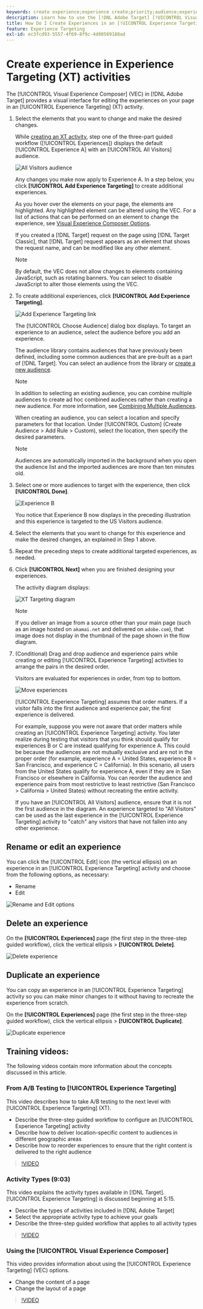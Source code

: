 ```yaml
---
keywords: create experience;experience create;priority;audience;experience;visual experience composer
description: Learn how to use the [!DNL Adobe Target] [!UICONTROL Visual Experience Composer] (VEC) to create and edit experiences on your page in an [!UICONTROL Experience Targeting] (XT) activity.
title: How Do I Create Experiences in an [!UICONTROL Experience Targeting] Activity?
feature: Experience Targeting
exl-id: ec3fcd93-5557-4f69-8f9c-4d00569188ad
---
```

# Create experience in Experience Targeting (XT) activities

The [!UICONTROL Visual Experience Composer] (VEC) in [!DNL Adobe Target] provides a visual interface for editing the experiences on your page in an [!UICONTROL Experience Targeting] (XT) activity.

1. Select the elements that you want to change and make the desired changes.

   While [creating an XT activity](/help/main/c-activities/t-experience-target/t-xt-create/xt-create.md), step one of the three-part guided workflow ([!UICONTROL Experiences]) displays the default [!UICONTROL Experience A] with an [!UICONTROL All Visitors] audience.

   ![All Visitors audience](/help/main/c-activities/t-experience-target/t-xt-create/assets/all-visitors.png)

   Any changes you make now apply to Experience A. In a step below, you click **[!UICONTROL Add Experience Targeting]** to create additional experiences.

   As you hover over the elements on your page, the elements are highlighted. Any highlighted element can be altered using the VEC. For a list of actions that can be performed on an element to change the experience, see [Visual Experience Composer Options](/help/main/c-experiences/c-visual-experience-composer/viztarget-options.md).

   If you created a [!DNL Target] request on the page using [!DNL Target Classic], that [!DNL Target] request appears as an element that shows the request name, and can be modified like any other element.

   >[!NOTE]
   >
   >By default, the VEC does not allow changes to elements containing JavaScript, such as rotating banners. You can select to disable JavaScript to alter those elements using the VEC.

1. To create additional experiences, click **[!UICONTROL Add Experience Targeting]**.

   ![Add Experience Targeting link](/help/main/c-activities/t-experience-target/t-xt-create/assets/add-experience-targeting.png)

   The [!UICONTROL Choose Audience] dialog box displays. To target an experience to an audience, select the audience before you add an experience.

   The audience library contains audiences that have previously been defined, including some common audiences that are pre-built as a part of [!DNL Target]. You can select an audience from the library or [create a new audience](/help/main/c-target/c-audiences/audiences.md#concept_65BE870D290E412D8BBF557EEA67C271).

   >[!NOTE]
   >
   >In addition to selecting an existing audience, you can combine multiple audiences to create ad hoc combined audiences rather than creating a new audience. For more information, see [Combining Multiple Audiences](/help/main/c-target/combining-multiple-audiences.md#concept_A7386F1EA4394BD2AB72399C225981E5).

   When creating an audience, you can select a location and specify parameters for that location. Under [!UICONTROL Custom] (Create Audience > Add Rule > Custom), select the location, then specify the desired parameters.

   >[!NOTE]
   >
   >Audiences are automatically imported in the background when you open the audience list and the imported audiences are more than ten minutes old.

1. Select one or more audiences to target with the experience, then click **[!UICONTROL Done]**.

   ![Experience B](/help/main/c-activities/t-experience-target/t-xt-create/assets/experience-b.png)

   You notice that Experience B now displays in the preceding illustration and this experience is targeted to the US Visitors audience.

1. Select the elements that you want to change for this experience and make the desired changes, an explained in Step 1 above.

1. Repeat the preceding steps to create additional targeted experiences, as needed.

1. Click **[!UICONTROL Next]** when you are finished designing your experiences.

   The activity diagram displays:

   ![XT Targeting diagram](/help/main/c-activities/t-experience-target/t-xt-create/assets/xt_diagram-new.png)

   >[!NOTE]
   >
   >If you deliver an image from a source other than your main page (such as an image hosted on `akamai.net` and delivered on `adobe.com`), that image does not display in the thumbnail of the page shown in the flow diagram.

1. (Conditional) Drag and drop audience and experience pairs while creating or editing [!UICONTROL Experience Targeting] activities to arrange the pairs in the desired order.

   Visitors are evaluated for experiences in order, from top to bottom.

   ![Move experiences](/help/main/c-activities/t-experience-target/t-xt-create/assets/move_experiences-new.png)

   [!UICONTROL Experience Targeting] assumes that order matters. If a visitor falls into the first audience and experience pair, the first experience is delivered.

   For example, suppose you were not aware that order matters while creating an [!UICONTROL Experience Targeting] activity. You later realize during testing that visitors that you think should qualify for experiences B or C are instead qualifying for experience A. This could be because the audiences are not mutually exclusive and are not in the proper order (for example, experience A = United States, experience B = San Francisco, and experience C = California). In this scenario, all users from the United States qualify for experience A, even if they are in San Francisco or elsewhere in California. You can reorder the audience and experience pairs from most restrictive to least restrictive (San Francisco > California > United States) without recreating the entire activity.

   If you have an [!UICONTROL All Visitors] audience, ensure that it is not the first audience in the diagram. An experience targeted to "All Visitors" can be used as the last experience in the [!UICONTROL Experience Targeting] activity to "catch" any visitors that have not fallen into any other experience.

## Rename or edit an experience

You can click the [!UICONTROL Edit] icon (the vertical ellipsis) on an experience in an [!UICONTROL Experience Targeting] activity and choose from the following options, as necessary:

* Rename
* Edit

![Rename and Edit options](/help/main/c-activities/t-experience-target/t-xt-create/assets/experience_edit-new.png)

## Delete an experience

On the **[!UICONTROL Experiences]** page (the first step in the three-step guided workflow), click the vertical ellipsis > **[!UICONTROL Delete]**.

![Delete experience](/help/main/c-activities/t-experience-target/t-xt-create/assets/delete-experience.png)

## Duplicate an experience

You can copy an experience in an [!UICONTROL Experience Targeting] activity so you can make minor changes to it without having to recreate the experience from scratch.

On the **[!UICONTROL Experiences]** page (the first step in the three-step guided workflow), click the vertical ellipsis > **[!UICONTROL Duplicate]**.

![Duplicate experience](/help/main/c-activities/t-experience-target/t-xt-create/assets/duplicate_experience-new.png)

## Training videos:

The following videos contain more information about the concepts discussed in this article.

### From A/B Testing to [!UICONTROL Experience Targeting]

This video describes how to take A/B testing to the next level with [!UICONTROL Experience Targeting] (XT).

* Describe the three-step guided workflow to configure an [!UICONTROL Experience Targeting] activity 
* Describe how to deliver location-specific content to audiences in different geographic areas 
* Describe how to reorder experiences to ensure that the right content is delivered to the right audience

>[!VIDEO](https://video.tv.adobe.com/v/22418/)

### Activity Types (9:03)

This video explains the activity types available in [!DNL Target]. [!UICONTROL Experience Targeting] is discussed beginning at 5:15.

* Describe the types of activities included in [!DNL Adobe Target] 
* Select the appropriate activity type to achieve your goals 
* Describe the three-step guided workflow that applies to all activity types

>[!VIDEO](https://video.tv.adobe.com/v/17386)

### Using the [!UICONTROL Visual Experience Composer]

This video provides information about using the [!UICONTROL Experience Targeting] (VEC) options.

* Change the content of a page 
* Change the layout of a page

>[!VIDEO](https://video.tv.adobe.com/v/17399)
